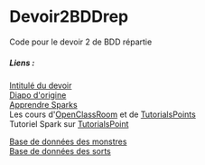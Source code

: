 # Devoir2BDDrep
Code pour le devoir 2 de BDD répartie

##### Liens :
[Intitulé du devoir](https://docs.google.com/document/d/12GTrjIkMww9EiQ0zGA33QFkvUQD_FiimGRWDcZ0vOtM/edit)  
[Diapo d'origine](https://docs.google.com/presentation/d/1Mbm9JD29xuZgOCiTbW_Pv_FzWfK7dnnIkfLYS7Wd8Os/edit#slide=id.g1c2666384d_5_114)  
[Apprendre Sparks](https://docs.google.com/presentation/d/1haELw6JYHkvX7niwZBSXcjbFOV2fMIvrCiK08FqxNVI/edit#slide=id.p)  
Les cours d'[OpenClassRoom](https://openclassrooms.com/fr/courses/409949-apprenez-la-programmation-avec-scala/409697-pourquoi-scala) et de [TutorialsPoints](https://www.tutorialspoint.com/scala/scala_overview.htm)  
Tutoriel Spark sur [TutorialsPoint](https://www.tutorialspoint.com/apache_spark/index.htm)  

[Base de données des monstres](http://legacy.aonprd.com/indices/bestiary.html)  
[Base de données des sorts](http://legacy.aonprd.com/coreRulebook/spellIndex.html)